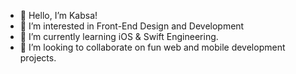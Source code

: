 - 👋 Hello, I’m Kabsa!
- 👀 I’m interested in Front-End Design and Development  
- 🌱 I’m currently learning iOS & Swift Engineering.   
- 💞️ I’m looking to collaborate on fun web and mobile development projects.    

  
 
<!---
KabsaA/KabsaA is a ✨ special ✨ repository because its `README.md` (this file) appears on your GitHub profile.
You can click the Preview link to take a look at your changes.     
--->  
 
